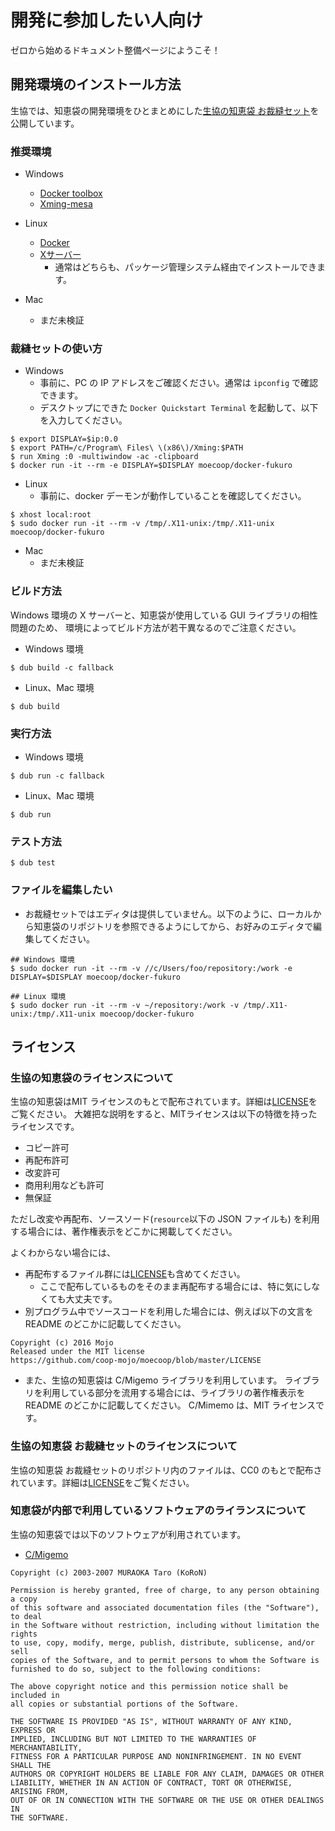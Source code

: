 # 開発に参加したい人向け
ゼロから始めるドキュメント整備ページにようこそ！

## 開発環境のインストール方法
生協では、知恵袋の開発環境をひとまとめにした[生協の知恵袋 お裁縫セット](https://hub.docker.com/r/moecoop/docker-fukuro/)を公開しています。

### 推奨環境
- Windows
    - [Docker toolbox](https://www.docker.com/products/docker-toolbox)
    - [Xming-mesa](http://www.straightrunning.com/XmingNotes/)

- Linux
    - [Docker](https://www.docker.com/)
    - [Xサーバー](https://www.x.org/wiki/)
        - 通常はどちらも、パッケージ管理システム経由でインストールできます。

- Mac
    - まだ未検証

### 裁縫セットの使い方

- Windows
    - 事前に、PC の IP アドレスをご確認ください。通常は `ipconfig` で確認できます。
    - デスクトップにできた `Docker Quickstart Terminal` を起動して、以下を入力してください。
```
$ export DISPLAY=$ip:0.0
$ export PATH=/c/Program\ Files\ \(x86\)/Xming:$PATH
$ run Xming :0 -multiwindow -ac -clipboard
$ docker run -it --rm -e DISPLAY=$DISPLAY moecoop/docker-fukuro
```

- Linux
    - 事前に、docker デーモンが動作していることを確認してください。
```
$ xhost local:root
$ sudo docker run -it --rm -v /tmp/.X11-unix:/tmp/.X11-unix moecoop/docker-fukuro
```

- Mac
    - まだ未検証

### ビルド方法
Windows 環境の X サーバーと、知恵袋が使用している GUI ライブラリの相性問題のため、
環境によってビルド方法が若干異なるのでご注意ください。

- Windows 環境
```
$ dub build -c fallback
```

- Linux、Mac 環境
```
$ dub build
```

### 実行方法
- Windows 環境
```
$ dub run -c fallback
```

- Linux、Mac 環境
```
$ dub run
```

### テスト方法
```
$ dub test
```

### ファイルを編集したい
- お裁縫セットではエディタは提供していません。以下のように、ローカルから知恵袋のリポジトリを参照できるようにしてから、お好みのエディタで編集してください。

```
## Windows 環境
$ sudo docker run -it --rm -v //c/Users/foo/repository:/work -e DISPLAY=$DISPLAY moecoop/docker-fukuro

## Linux 環境
$ sudo docker run -it --rm -v ~/repository:/work -v /tmp/.X11-unix:/tmp/.X11-unix moecoop/docker-fukuro
```

## ライセンス
### 生協の知恵袋のライセンスについて
生協の知恵袋はMIT ライセンスのもとで配布されています。詳細は[LICENSE](https://github.com/coop-mojo/moecoop/blob/master/LICENSE)をご覧ください。
大雑把な説明をすると、MITライセンスは以下の特徴を持ったライセンスです。

- コピー許可
- 再配布許可
- 改変許可
- 商用利用なども許可
- 無保証

ただし改変や再配布、ソースソード(`resource`以下の JSON ファイルも) を利用する場合には、著作権表示をどこかに掲載してください。

よくわからない場合には、

- 再配布するファイル群には[LICENSE](https://github.com/coop-mojo/moecoop/blob/master/LICENSE)も含めてください。
    - ここで配布しているものをそのまま再配布する場合には、特に気にしなくても大丈夫です。
- 別プログラム中でソースコードを利用した場合には、例えば以下の文言を README のどこかに記載してください。

```
Copyright (c) 2016 Mojo
Released under the MIT license
https://github.com/coop-mojo/moecoop/blob/master/LICENSE
```

- また、生協の知恵袋は C/Migemo ライブラリを利用しています。
  ライブラリを利用している部分を流用する場合には、ライブラリの著作権表示を README のどこかに記載してください。
  C/Mimemo は、MIT ライセンスです。

### 生協の知恵袋 お裁縫セットのライセンスについて
生協の知恵袋 お裁縫セットのリポジトリ内のファイルは、CC0 のもとで配布されています。詳細は[LICENSE](https://github.com/coop-mojo/docker-fukuro/blob/master/LICENSE)をご覧ください。

### 知恵袋が内部で利用しているソフトウェアのライランスについて
生協の知恵袋では以下のソフトウェアが利用されています。

- [C/Migemo](https://www.kaoriya.net/software/cmigemo/)
```
Copyright (c) 2003-2007 MURAOKA Taro (KoRoN)

Permission is hereby granted, free of charge, to any person obtaining a copy
of this software and associated documentation files (the "Software"), to deal
in the Software without restriction, including without limitation the rights
to use, copy, modify, merge, publish, distribute, sublicense, and/or sell
copies of the Software, and to permit persons to whom the Software is
furnished to do so, subject to the following conditions:

The above copyright notice and this permission notice shall be included in
all copies or substantial portions of the Software.

THE SOFTWARE IS PROVIDED "AS IS", WITHOUT WARRANTY OF ANY KIND, EXPRESS OR
IMPLIED, INCLUDING BUT NOT LIMITED TO THE WARRANTIES OF MERCHANTABILITY,
FITNESS FOR A PARTICULAR PURPOSE AND NONINFRINGEMENT. IN NO EVENT SHALL THE
AUTHORS OR COPYRIGHT HOLDERS BE LIABLE FOR ANY CLAIM, DAMAGES OR OTHER
LIABILITY, WHETHER IN AN ACTION OF CONTRACT, TORT OR OTHERWISE, ARISING FROM,
OUT OF OR IN CONNECTION WITH THE SOFTWARE OR THE USE OR OTHER DEALINGS IN
THE SOFTWARE.
```
